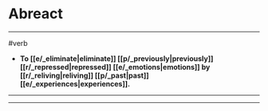 # Abreact
---
#verb
- **To [[e/_eliminate|eliminate]] [[p/_previously|previously]] [[r/_repressed|repressed]] [[e/_emotions|emotions]] by [[r/_reliving|reliving]] [[p/_past|past]] [[e/_experiences|experiences]].**
---
---
